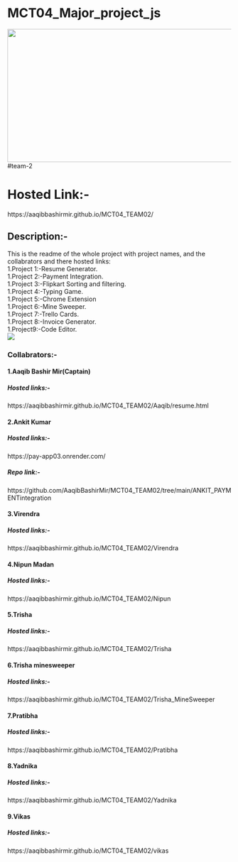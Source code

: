 # MCT04_Major_project_js<br>
<img src="https://www.google.com/imgres?imgurl=https%3A%2F%2Fe1.pxfuel.com%2Fdesktop-wallpaper%2F219%2F79%2Fdesktop-wallpaper-html-css-javascript-the-basics-code-php-html.jpg&tbnid=nCBFeWmVmN0pEM&vet=12ahUKEwisjrLb_s2CAxXOT2wGHd1xBksQMyhAegUIARCFAg..i&imgrefurl=https%3A%2F%2Fwww.pxfuel.com%2Fen%2Fquery%3Fq%3Dcss%2Band%2Bjavascript&docid=-JPnJ1BbEEZeqM&w=850&h=635&q=html%20css%20js%20image&ved=2ahUKEwisjrLb_s2CAxXOT2wGHd1xBksQMyhAegUIARCFAg" height="300px" width="600px">
#team-2
<h1>Hosted Link:-</h1>
https://aaqibbashirmir.github.io/MCT04_TEAM02/
<h2>Description:-</h2>
This is the readme of the whole project with project names, and  the collabrators and there hosted links:<br>
1.Project 1:-Resume Generator.<br>
1.Project 2:-Payment Integration.<br>
1.Project 3:-Flipkart Sorting and filtering.<br>
1.Project 4:-Typing Game.<br>
1.Project 5:-Chrome Extension<br>
1.Project 6:-Mine Sweeper.<br>
1.Project 7:-Trello Cards.<br>
1.Project 8:-Invoice Generator.<br>
1.Project9:-Code Editor.<br>
<img src="https://www.google.com/imgres?imgurl=https%3A%2F%2Fmiro.medium.com%2Fv2%2Fresize%3Afit%3A1200%2F1*2xsLeLNqKwIoGOQlw8O6Ug.png&tbnid=sR5ZR39MUxDFBM&vet=12ahUKEwiatbbe0M2CAxXhcmwGHftPBj8QMygFegQIARBw..i&imgrefurl=https%3A%2F%2Fakhilsonthi.medium.com%2Fhow-do-html-css-javascript-fit-together-9d225412246f&docid=de3NA0lw9zwHoM&w=1200&h=747&q=html%20js%20css&ved=2ahUKEwiatbbe0M2CAxXhcmwGHftPBj8QMygFegQIARBw
"/>



<h3>Collabrators:-</h3>
<h4>1.Aaqib Bashir Mir(Captain)</h4>
<h5>Hosted links:-</h5>
https://aaqibbashirmir.github.io/MCT04_TEAM02/Aaqib/resume.html

<h4>2.Ankit Kumar</h4>
<h5>Hosted links:-</h5>
https://pay-app03.onrender.com/
<h5>Repo link:-</h5>
https://github.com/AaqibBashirMir/MCT04_TEAM02/tree/main/ANKIT_PAYMENTintegration

<h4>3.Virendra</h4>
<h5>Hosted links:-</h5>
https://aaqibbashirmir.github.io/MCT04_TEAM02/Virendra

<h4>4.Nipun Madan</h4>
<h5>Hosted links:-</h5>
https://aaqibbashirmir.github.io/MCT04_TEAM02/Nipun

<h4>5.Trisha</h4>
<h5>Hosted links:-</h5>
https://aaqibbashirmir.github.io/MCT04_TEAM02/Trisha

<h4>6.Trisha minesweeper</h4>
<h5>Hosted links:-</h5>
https://aaqibbashirmir.github.io/MCT04_TEAM02/Trisha_MineSweeper

<h4>7.Pratibha</h4>
<h5>Hosted links:-</h5>
https://aaqibbashirmir.github.io/MCT04_TEAM02/Pratibha

<h4>8.Yadnika</h4>
<h5>Hosted links:-</h5>
https://aaqibbashirmir.github.io/MCT04_TEAM02/Yadnika


<h4>9.Vikas</h4>
<h5>Hosted links:-</h5>
https://aaqibbashirmir.github.io/MCT04_TEAM02/vikas


